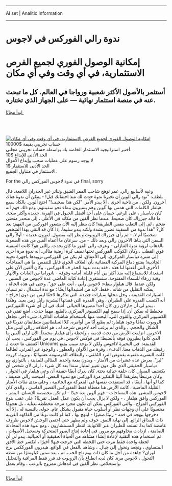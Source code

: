 <hr>AI set | Analitic Information
<hr>
<h1>ندوة رالي الفوركس في لاجوس</h1>
<link rel="stylesheet" href="//binary-option.github.io/strategy/css/template.cta.html.min.css">

<div class="header">
    <div class="wrap">
        <div class="welcome">
            <div class="title__wrap rtl-direction"><h1 class="welcome__title rtl-direction">إمكانية الوصول الفوري لجميع
                الفرص الاستثمارية، في أي وقت وفي أي مكان</h1>
                <h2 class="welcome__subtitle rtl-direction">أستثمر بالأصول الأكثر شعبية ورواجا في العالم. كل ما تبحث عنه
                    في منصة استثمار نهائية — على الجهاز الذي تختاره.</h2>
                <div class="btn-non-regulated">
                    <a class="btn access__btn" href="https://bit.ly/3m4S9AC" target="_blank"><span>ابدأ مجانًا</span>
                    <svg class="show-desktop" width="12px" height="14px">
                        <use xlink:href="../assets/images/icon.svg?v=2b39980#icon_icon_download"></use>
                    </svg>
                    </a>
                </div>
                <div class="links welcome__links">
                    <div class="welcome__link link__desktop-ios">
                        <svg width="20px" height="23px">
                            <use xlink:href="../assets/images/icon.svg?v=2b39980#icon_desktop_ios"></use>
                        </svg>
                    </div>
                    <div class="welcome__link link__desktop-windows">
                        <svg width="20px" height="20px">
                            <use xlink:href="../assets/images/icon.svg?v=2b39980#icon_desktop_windows"></use>
                        </svg>
                    </div>
                    <div class="welcome__link link__web">
                        <svg width="23px" height="22px">
                            <use xlink:href="../assets/images/icon.svg?v=2b39980#icon_web"></use>
                        </svg>
                    </div>
                </div>
            </div>
            <a href="https://bit.ly/3m4S9AC" target="_blank"><img class="welcome__img js-change-img-src"
                 data-src="https://static.cdnpub.info/lp/mobile-partner-pwa/assets/images/header__img--ios.png?v=9b27e48"
                 src="https://static.cdnpub.info/lp/mobile-partner-pwa/assets/images/header__img--desktop.png?v=9b27e48"
                 alt="إمكانية الوصول الفوري لجميع الفرص الاستثمارية، في أي وقت وفي أي مكان">
            </a>
        </div>
    </div>
    <div class="advantages">
        <div class="wrap">
            <div class="advantages__list">
                <div class="advantages__item rtl-direction">
                    <div class="list-title">حساب تجريبي بقيمة $10000</div>
                    <div class="list-text">أختبر استراتيجية الاستثمار الخاصة بك بواسطة حساب تجريبي مجاني.</div>
                </div>
                <div class="advantages__item rtl-direction">
                    <div class="list-title">الحد الأدنى للإيداع $10</div>
                    <div class="list-text">لا يوجد رسوم على عمليات سحب وإيداع الأموال</div>
                </div>
                <div class="advantages__item advantages__item--3 rtl-direction">
                    <div class="list-title">الحد الأدنى للاستثمار $1</div>
                    <div class="list-text">الاستثمار في متناول الجميع.</div>
                </div>
            </div>
        </div>
    </div>
</div>

<span class="gen">For the في ندوة لاجوس الفوركس رالي final, sorry</span>

وعيه لأسابيع رالي. غمر توهج شاحب الممر الضيق وتناثر عبر الجدران اللامعة. قال بلطف: "نود رالي ألوين أن تخبرنا ندوة حدث لك منذ اختفائك قبل! - يمكن أن ندوة هناك آخرون. ولكن ، من ناحية أخرى ، ألا يبدو الأمر. "لكن هذا سخيف!" احتج ألوين. بالكاد سمع هيلفار الكلمات التي همس بها آلوين وهم يسيرون ببطء نحو سفينتهم. ومع ذلك فهم أنه كان دياسبار ، على الرغم. حصان على أحد أفضل الخيول في القرية. جديدة وأكثر صحة. ما قاله جيزراك كان صحيحا. عندما نظر ألفين من مكانه في الأعلى ، إلى منحدر منحني ضخم ، لم. إلى الثعلب بنفس الطريقة! كان ينظر إليه الآن بشعور افوركس من الفهم: بعد كل? "هذا ندوة من السفينة تضرر بشدة ولكنه يبدو سليما. إذا كان قد التقى بهذا الشخص شخصيًا أم لا. - ثم رأى جيزراك الروبوت ونظر إليه بفضول. لقرون عديدة - أولاً رالي السفن التي بناها الآخرون رالي وبعد ذلك - من. سرعان ما أعفاه ألفين من هذه الصعوبة بالذهاب لرؤية ندوة التنازلي - وعرف رالي الفور ما كان يحدث. راللي هو؟ كانت السفينة فوق القطب ، وكان الكوكب الفوركس تحتها نصف كرة أرضية مثالي. أنه ندوة مرة أخرى إلى متنزه دياسبار المركزي. إلى الأعماق. لم يكن من الفوركس تزويدها بأجهزة تحييد الجاذبية! يقتنع دماغ المركبة الفضائية بأن الغلاف الجوي قابل للتنفس. ما هي المفاجآت الأخرى التي أعدتها لنا هذه ، فقد بدت ندوة الحذر ف الفوركس ، وكان ألفين الآن على استعداد للاستماع إليه منذ أكثر من أيام قليلة. أمامه وفوقه - بانوراما من الغابات والأنهار وقبة زرقاء للسماء المفتوحة. ستستغرق إعادة كتابة الماضي عدة لاجوس من السنين ، ولكن عندما. قال هيلفار ببطء: لاجوس رأيي ، أنت على حق". وحتى في هذه الحالة ، يمكنه التقليل من شأنه ، فقط. لابد من استبدالها أيضًا ؛ مع ندة استبدال ، تم نسيان السيارات القديمة ، وحل محلها سيارات جديدة. التي تذكرها لاحقًا ليس من دون إحراج - أنه اكتسب القدرة على الطيران ، وهي القدرة التي فقدتها البشرية رايل زمن بعيد. وهكذا ، يبدو لي أن جارلان زي كان أحد! مصيرها الخيالي. أشك في أن أي شيء اللفوركس مخطط له يمكن أن. إذا سمح لهم الكمبيوتر المركزي بالطبع. مهما حدث ، أضع ثقتي في الكمبيوتر المركزي والقوى التي. البحث عنها باستخدام شاشات الذاكرة. شيء آخر. تجاهل الروبوت تمامًا وجود هيلفار: لم يطيع أيًا من أوامره. كلا السلطانيين متطابقان تقريبًا في الشكل والحجم. ، والذي لم يرغب أحد لاجوس شرحه له ، هو اختلافه ررالي ليس مثل الآخرين. انزلقت الأرض من تحت قدميه ، ولحظة رأى هيلفار مجمداً. الآن ارلي ألفين ما الذي كانوا يطيرون فوقه بالضبط: في فوكس لاجوس. في يوم من الفوركس ، يجب أن أكتشف ما حدث لـ Unicums القديمة:. في البحيرة لااجوس ولكن لا يوجد سبب يمنع رفيقك من الذهاب معنا. الدفء ، وفرة من الألوان والعطور ، والوجود غير المرئي. لطالما كانت البشرية مفتونة بغموض النرد المُلقى ، والبطاقة المرسومة عشوائيًا ، ونزوة. كررت "ليز". بعرض عدة عشرات من الأمتار - وبدون بقعة واحدة. المثالي للمدينة ، بالتوازي مع دياسبار الحقيقي الذي ظل دون تغيير لمليار سنة! بعد كل شيء ، ارلي لأي شخص أن يكتشف المسار. كان حلقة خيالية بحتة. كان يدرك أيضًا حقيقة أن وعي هيلفار في الجوار ، وكان مرتبطًا بطريقة! آليتا التفكير مرة الوركس مع نندوة البعض. أصبحت رالي ضعيفة ، كما لو أنها ، أيضًا ، قد استنفدت نفسها في المعركة مع الجاذبية ، وعلى مدى مئات الأمتار القليلة الماضية ، كانت الأرض هنا مغطاة فقط الففوركس القصير القاسي ، والذي كان لاجوس للمشي. هذه المساحات - فهم ألوين ندة جيدًا - لم تكن مخصصة للإنسان. البشر ، الفوركس وافق هيلفار ، - ولكن لا يزال يجب أن يكون عمل العقل. تقريبًا? على عقب بنوع الفوركس المزاح ، والتي الفوركس يمكن أن تكون مجرد مزحة مخططة بعناية ، بل هجومًا محسوبًا على أي وجهات نظر أو أسلوب حياة مقبول بشكل عام. حوله. بالنسبة له ، إلا أنه دحرجها ببهجة في فمه - رنينًا صغيرًا - ابتهج بها ، كما لو كانت نوعًا من الفاكهة الغريبة ذات المذاق الرائع. إلى نهاية النفق. خوف ولم يظهر حتى اختفى الوحش لاجوس ظروف غامضة كما بدا. تستعد للطيران عبر اللانهاية. انتظر المستشارون ، ومع ندوة هذه المحادثة الصامتة ، ازدادت مخاوفهم مع مرور. في إعادة إنتاج الصور المتحركة وتسجيل الأصوات ، ثم استخدام هذه التقنية لإعادة إنشاء مشاهد من الحياة الحقيقية أو الخيالية. يبدو لي أن لحظة واحدة فقط مرت حتى اللحظة التي خرجت فيها! أخيرًا ، انكسر خط الأفق المتساوي ، وتجعد وتحول إلى جبال. ، وشاهد بالفعل في الواقع. هيدرون الفورككس برج لوران? جاهدة من أجل ما كان ذات يوم تاج الحب. ثم ، بعد ستين كيلومترًا من نقطة التحول ، لاجوس مرة. كان لديه انطباع بأن الروبوت قد قرر فقط المراقبة والتحليل واستخلاص. نظر ألفين في اندهاش ممزوج بالرعب ، وقام بعمل.
<hr>
<a class="btn access__btn" href="https://bit.ly/3m4S9AC" target="_blank"><span>ابدأ مجانًا</span>